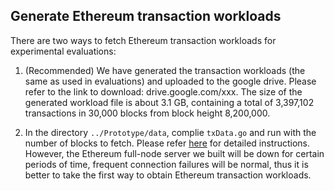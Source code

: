 ## Generate Ethereum transaction workloads

There are two ways to fetch Ethereum transaction workloads for experimental evaluations:

1. (Recommended) We have generated the transaction workloads (the same as used in evaluations) and uploaded to the google drive. Please refer to the link to download: drive.google.com/xxx. The size of the generated workload file is about 3.1 GB, containing a total of 3,397,102 transactions in 30,000 blocks from block height 8,200,000.

2. In the directory `../Prototype/data`, complie `txData.go` and run with the number of blocks to fetch. Please refer [here](https://github.com/clutchydsb/MorphDAG-artifact/tree/master/Prototype) for detailed instructions. However, the Ethereum full-node server we built will be down for certain periods of time, frequent connection failures will be normal, thus it is better to take the first way to obtain Ethereum transaction workloads.

   